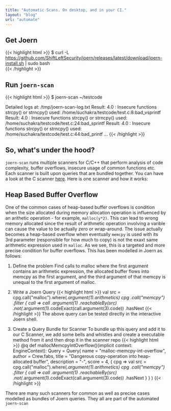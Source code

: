 ```yaml
---
title: "Automatic Scans. On desktop, and in your CI."
layout: "blog"
url: "automate"
---
```



## Get Joern

{{< highlight html >}}
$ curl -L https://github.com/ShiftLeftSecurity/joern/releases/latest/download/joern-install.sh | sudo bash	
{{< /highlight >}}

## Run ```joern-scan```
{{< highlight html >}}
$ joern-scan ~/testcode

Detailed logs at: /tmp/joern-scan-log.txt
Result: 4.0 : Insecure functions strcpy() or strncpy() used: /home/suchakra/testcode/test.c:8:bad_vsprintf
Result: 4.0 : Insecure functions strcpy() or strncpy() used: /home/suchakra/testcode/test.c:24:bad_sprintf
Result: 4.0 : Insecure functions strcpy() or strncpy() used: /home/suchakra/testcode/test.c:44:bad_printf
...
{{< /highlight >}}

## So, what's under the hood?

```joern-scan``` runs multiple scanners for C/C++ that perform analysis of code complexity, buffer overflows, insecure usage of common functions etc. Each scanner is built upon queries that are bundled together. You can have a look at the C scanner [here](https://github.com/joernio/query-database/tree/main/src/main/scala/io/joern/scanners/c). Here is one scanner and how it works:

## Heap Based Buffer Overflow

One of the common cases of heap-based buffer overflows is condition when the size allocated during memory allocation operation is influenced by an arithetic operation - for example, ```malloc(y*2)```. This can lead to wrong memory allocated since the result of arithmetic operation involving a varible can cause the value to be actually zero or wrap-around. The issue actually becomes a heap-based overflow when eventually ```memcpy``` is used with its 3rd parameter (responsible for how much to copy) is not the exaxt same arithmetic expression used in ```malloc```. As we see, this is a targeted and more precise condition for buffer overflows. This has been modelled in Joern as follows:

1. Define the problem
Find calls to malloc where the first argument contains an arithmetic expression, the allocated buffer flows into memcpy as the first argument, and the third argument of that memcpy is unequal to the first argument of malloc.

2. Write a Joern Query
{{< highlight html >}}
 val src = cpg.call("malloc").where(_.argument(1).arithmetics)
  cpg
    .call("memcpy")
    .filter { call =>
      call
        .argument(1)
        .reachableBy(src)
        .not(_.argument(1).codeExact(call.argument(3).code))
        .hasNext
{{< /highlight >}}
The above query can be tested directly in the interactive Joern shell.

3. Create a Query Bundle for Scanner
To bundle up this query and add it to our C Scanner, we add some bells and whistles and create a executable method from it and then drop it in the scanner repo
{{< highlight html >}}
@q
  def mallocMemcpyIntOverflow()(implicit context: EngineContext): Query = Query(
    name = "malloc-memcpy-int-overflow",
    author = Crew.fabs,
    title = "Dangerous copy-operation into heap-allocated buffer",
    description = "-",
    score = 4, { cpg =>
      val src = cpg.call("malloc").where(_.argument(1).arithmetics)
      cpg
        .call("memcpy")
        .filter { call =>
          call
            .argument(1)
            .reachableBy(src)
            .not(_.argument(1).codeExact(call.argument(3).code))
            .hasNext
        }
    }
  )
{{< /highlight >}}

There are many such scanners for common as well as precise cases modelled as bundles of Joern queries. They all are part of the automated ```joern-scan```